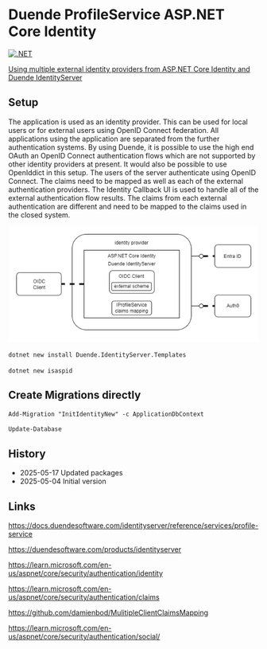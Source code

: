 # Duende ProfileService ASP.NET Core Identity

[![.NET](https://github.com/damienbod/DuendeProfileServiceAspNetCoreIdentity/actions/workflows/dotnet.yml/badge.svg)](https://github.com/damienbod/DuendeProfileServiceAspNetCoreIdentity/actions/workflows/dotnet.yml)

[Using multiple external identity providers from ASP.NET Core Identity and Duende IdentityServer](https://damienbod.com/2025/05/19/using-multiple-external-identity-providers-from-asp-net-core-identity-and-duende-identityserver/)

## Setup

The application is used as an identity provider. This can be used for local users or for external users using OpenID Connect federation. All applications using the application are separated from the further authentication systems. By using Duende, it is possible to use the high end OAuth an OpenID Connect authentication flows which are not supported by other identity providers at present. It would also be possible to use OpenIddict in this setup. The users of the server authenticate using OpenID Connect. The claims need to be mapped as well as each of the external authentication providers. The Identity Callback UI is used to handle all of the external authentication flow results. The claims from each external authentication are different and need to be mapped to the claims used in the closed system.

![ASP.NET Core Identity](https://github.com/damienbod/DuendeProfileServiceAspNetCoreIdentity/blob/main/images/overview.drawio.png)

```
dotnet new install Duende.IdentityServer.Templates

dotnet new isaspid  
```

## Create Migrations directly

```
Add-Migration "InitIdentityNew" -c ApplicationDbContext
```

```
Update-Database
```

## History

- 2025-05-17 Updated packages
- 2025-05-04 Initial version

## Links

https://docs.duendesoftware.com/identityserver/reference/services/profile-service

https://duendesoftware.com/products/identityserver

https://learn.microsoft.com/en-us/aspnet/core/security/authentication/identity

https://learn.microsoft.com/en-us/aspnet/core/security/authentication/claims

https://github.com/damienbod/MulitipleClientClaimsMapping

https://learn.microsoft.com/en-us/aspnet/core/security/authentication/social/
